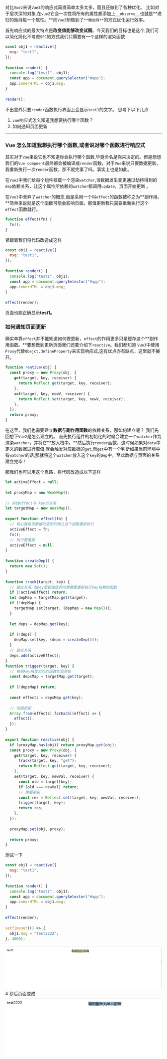 对比`Vue2`来说`Vue3`的响应式简直简单太多太多，而且还做到了各种优化。
比如对于层次深的对象,在`vue2`它会一次性将所有的属性都添加上`__observe__`也就是**递归的劫持每一个属性。**而`Vue3`却做到了`**懒劫持**`的方式优化运行效率。

首先响应式的最大特点是**改变值能够改变试图**。今天我们的目标也是这个,我们可以简化简化不考虑`SFC`的方式我们只需要有一个这样的渲染函数

```javascript
const obj1 = reactive({
  msg: "test1",
});

function render() {
  console.log("test1", obj1);
  const app = document.querySelector("#app");
  app.innerHTML = obj1.msg;
}

render();
```

不出意外只要`render`函数执行界面上会显示`test1`的文字。
思考下以下几点

1. `vue`响应式怎么知道我想要执行哪个函数？
2. 如何通知页面更新

---

### Vue 怎么知道我想执行哪个函数,或者说对哪个函数进行响应式

其实对于`Vue`来说它也不知道你会执行哪个函数,毕竟命名是你来决定的。但是想想我们的`Vue compoent`最终都会被编译成`render`函数，对于`Vue`来说只要数据更新，我重新执行一次`render`函数，那不就完事了吗。事实上也是如此。

在`Vue2`中我们给每个组件挂载一个渲染`watcher`,当数据发生变更通过劫持得到的`dep`依赖关系，让这个属性所依赖的`watcher`都调用`update`，页面开始更新 。

在`Vue3`中舍弃了`watcher`的概念,而是采用一个叫`effect`的函数被称之为**副作用。**简单来说就是这个函数可能会影响页面。那值更新我只需要重新执行这个`effect`函数就行。

```javascript
function effect(fn) {
  fn();
}
```

紧跟着我们将代码改造成这样

```javascript
const obj1 = reactive({
  msg: "test1",
});

function render() {
  console.log("test1", obj1);
  const app = document.querySelector("#app");
  app.innerHTML = obj1.msg;
}

effect(render);
```

页面也能正确显示**test1。**

### 如何通知页面更新

确实单靠`effect`并不能知道如何做更新，`effect`的作用更多只是缓存这个**副作用函数。**要想做到更新页面我们还要介绍下`reactive`。我们都知道 `Vue3`中使用`Proxy`代替`Obejct.defineProperty`来实现响应式,这有优点亦有缺点，这里就不展开。

```javascript
function reative(obj) {
  const proxy = new Proxy(obj, {
    get(target, key, receiver) {
      return Reflect.get(target, key, receiver);
    },
    set(target, key, newV, receiver) {
      return Reflect.set(target, key, newV, receiver);
    },
  });
  return proxy;
}
```

在这里，我们也需要建立**数据与副作用函数**的依赖关系，那如何建立呢？
我们先回想下`Vue2`是怎么建立的。
首先执行组件的初始化的时候会建立一个`watcher`作为渲染`watcher`，并将它**放入栈中。**然后执行`render`函数，这时候如果对`data`中定义的数据进行取值,就会触发对应数据的`get`,而`get`中有一个判断如果当前环境中有`watcher`的话,那就将这个`watcher`放入这个`key`的`Dep`中。至此数据与页面的关系建立完毕！

那我们也可以用这个思路，将代码改造成以下这样

```javascript
let activeEffect = null;

let proxyMap = new WeakMap();

// 存放effect与 key的关系
let targetMap = new WeakMap();

export function effect(fn) {
  // 核心就是当数据改变的时候让这个函数重新执行
  activeEffect = fn;
  fn();
  // 执行要重置
  activeEffect = null;
}

function createDep() {
  return new Set();
}

function track(target, key) {
  // 建立关系,当key重新赋值的时候需要重新执行key依赖的函数
  if (!activeEffect) return;
  let depMap = targetMap.get(target);
  if (!depMap) {
    targetMap.set(target, (depMap = new Map()));
  }

  let deps = depMap.get(key);

  if (!deps) {
    depMap.set(key, (deps = createDep()));
  }
  // 建立关系
  deps.add(activeEffect);
}
function trigger(target, key) {
  // 根据key触发对应的函数实现更新
  const depsMap = targetMap.get(target);

  if (!depsMap) return;

  const effects = depsMap.get(key);

  // 视图更新
  Array.from(effects).forEach((effect) => {
    effect();
  });
}

export function reactive(obj) {
  if (proxyMap.has(obj)) return proxyMap.get(obj);
  const proxy = new Proxy(obj, {
    get(target, key, receiver) {
      track(target, key, "get");
      return Reflect.get(target, key, receiver);
    },
    set(target, key, newVal, receiver) {
      const old = target[key];
      if (old === newVal) return;
      // 需要更新
      const res = Reflect.set(target, key, newVal, receiver);
      trigger(target, key);
      return res;
    },
  });

  proxyMap.set(obj, proxy);

  return proxy;
}
```

测试一下

```javascript
const obj1 = reactive({
  msg: "test1",
});

function render() {
  console.log("test1", obj1);
  const app = document.querySelector("#app");
  app.innerHTML = obj1.msg;
}

effect(render);

setTimeout(() => {
  obj1.msg = "test2222";
}, 4000);
```

![image.png](./imgs/1.png)
4 秒后页面变成
![image.png](./imgs/2.png)
